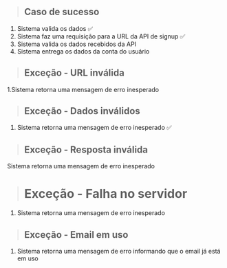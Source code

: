 > ## Caso de sucesso
1. Sistema valida os dados ✅
2. Sistema faz uma requisição para a URL da API de signup ✅
3. Sistema valida os dados recebidos da API
4. Sistema entrega os dados da conta do usuário

> ## Exceção - URL inválida
1.Sistema retorna uma mensagem de erro inesperado

> ## Exceção - Dados inválidos
1. Sistema retorna uma mensagem de erro inesperado ✅

> ## Exceção - Resposta inválida
Sistema retorna uma mensagem de erro inesperado

> # Exceção - Falha no servidor
1. Sistema retorna uma mensagem de erro inesperado

> ## Exceção - Email em uso
1. Sistema retorna uma mensagem de erro informando que o email já está em uso 